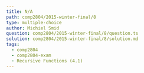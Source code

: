```yaml
---
title: N/A
path: comp2804/2015-winter-final/8
type: multiple-choice
author: Michiel Smid
question: comp2804/2015-winter-final/8/question.ts
solution: comp2804/2015-winter-final/8/solution.md
tags:
  - comp2804
  - comp2804-exam
  - Recursive Functions (4.1)
---
```

